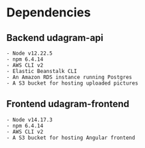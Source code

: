 # Dependencies

## Backend udagram-api

```
- Node v12.22.5
- npm 6.4.14
- AWS CLI v2
- Elastic Beanstalk CLI
- An Amazon RDS instance running Postgres
- A S3 bucket for hosting uploaded pictures
```

## Frontend udagram-frontend

```
- Node v14.17.3
- npm 6.4.14
- AWS CLI v2
- A S3 bucket for hosting Angular frontend
```

